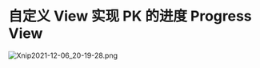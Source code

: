 # 自定义 View 实现 PK 的进度 Progress View

![Xnip2021-12-06_20-19-28.png](https://s2.loli.net/2021/12/06/hG5BUIf8vyMtqLS.png)